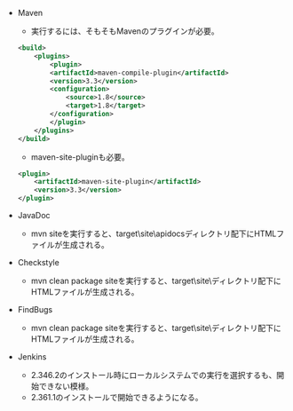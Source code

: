 *   Maven
    -   実行するには、そもそもMavenのプラグインが必要。

    ```xml
    <build>
        <plugins>
            <plugin>
            <artifactId>maven-compile-plugin</artifactId>
            <version>3.3</version>
            <configuration>
                <source>1.8</source>
                <target>1.8</target>
            </configuration>
            </plugin>
        </plugins>
    </build>
    ```

    -   maven-site-pluginも必要。
    ```XML
    <plugin>
        <artifactId>maven-site-plugin</artifactId>
        <version>3.3</version>
    </plugin>
    ```

*   JavaDoc
    -   mvn siteを実行すると、target\site\apidocsディレクトリ配下にHTMLファイルが生成される。

*   Checkstyle
    -   mvn clean package siteを実行すると、target\site\ディレクトリ配下にHTMLファイルが生成される。

*   FindBugs
    -   mvn clean package siteを実行すると、target\site\ディレクトリ配下にHTMLファイルが生成される。

*   Jenkins
    -   2.346.2のインストール時にローカルシステムでの実行を選択するも、開始できない模様。
    -   2.361.1のインストールで開始できるようになる。
